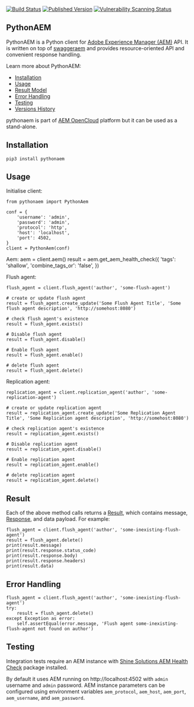 [![Build Status](https://github.com/shinesolutions/pythonaem/workflows/CI/badge.svg)](https://github.com/shinesolutions/pythonaem/actions?query=workflow%3ACI)
[![Published Version](https://badge.fury.io/py/pythonaem.svg)](https://pypi.org/project/pythonaem/)
[![Vulnerability Scanning Status](https://snyk.io/test/github/shinesolutions/pythonaem/badge.svg)](https://snyk.io/test/github/shinesolutions/pythonaem)

PythonAEM
---------

PythonAEM is a Python client for [Adobe Experience Manager (AEM)](http://www.adobe.com/au/marketing-cloud/enterprise-content-management.html) API.
It is written on top of [swaggeraem](https://github.com/shinesolutions/swagger-aem/blob/master/clients/python/README.md) and provides resource-oriented API and convenient response handling.

Learn more about PythonAEM:

* [Installation](https://github.com/shinesolutions/pythonaem#installation)
* [Usage](https://github.com/shinesolutions/pythonaem#usage)
* [Result Model](https://github.com/shinesolutions/pythonaem#result)
* [Error Handling](https://github.com/shinesolutions/pythonaem#error-handling)
* [Testing](https://github.com/shinesolutions/pythonaem#testing)
* [Versions History](https://github.com/shinesolutions/pythonaem/blob/master/docs/versions.md)

pythonaem is part of [AEM OpenCloud](https://aemopencloud.io) platform but it can be used as a stand-alone.

Installation
------------

    pip3 install pythonaem

Usage
-----

Initialise client:

    from pythonaem import PythonAem

    conf = {
        'username': 'admin',
        'password': 'admin',
        'protocol': 'http',
        'host': 'localhost',
        'port': 4502,
    }
    client = PythonAem(conf)

Aem:
    aem = client.aem()
    result = aem.get_aem_health_check({
        'tags': 'shallow',
        'combine_tags_or': 'false',
    })

Flush agent:

    flush_agent = client.flush_agent('author', 'some-flush-agent')

    # create or update flush agent
    result = flush_agent.create_update('Some Flush Agent Title', 'Some flush agent description', 'http://somehost:8080')

    # check flush agent's existence
    result = flush_agent.exists()

    # Disable flush agent
    result = flush_agent.disable()

    # Enable flush agent
    result = flush_agent.enable()

    # delete flush agent
    result = flush_agent.delete()

Replication agent:

    replication_agent = client.replication_agent('author', 'some-replication-agent')

    # create or update replication agent
    result = replication_agent.create_update('Some Replication Agent Title', 'Some Replication agent description', 'http://somehost:8080')

    # check replication agent's existence
    result = replication_agent.exists()

    # Disable replication agent
    result = replication_agent.disable()

    # Enable replication agent
    result = replication_agent.enable()

    # delete replication agent
    result = replication_agent.delete()

Result
------

Each of the above method calls returns a [Result](https://github.com/shinesolutions/pythonaem/blob/master/pythonaem/result.py), which contains message, [Response](https://github.com/shinesolutions/pythonaem/blob/master/pythonaem/response.py), and data payload. For example:


    flush_agent = client.flush_agent('author', 'some-inexisting-flush-agent')
    result = flush_agent.delete()
    print(result.message)
    print(result.response.status_code)
    print(result.response.body)
    print(result.response.headers)
    print(result.data)

Error Handling
--------------

    flush_agent = client.flush_agent('author', 'some-inexisting-flush-agent')
    try:
        result = flush_agent.delete()
    except Exception as error:
        self.assertEqual(error.message, 'Flush agent some-inexisting-flush-agent not found on author')

Testing
-------

Integration tests require an AEM instance with [Shine Solutions AEM Health Check](https://github.com/shinesolutions/aem-healthcheck) package installed.

By default it uses AEM running on http://localhost:4502 with `admin` username and `admin` password. AEM instance parameters can be configured using environment variables `aem_protocol`, `aem_host`, `aem_port`, `aem_username`, and `aem_password`.
